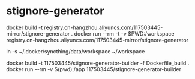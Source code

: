 # stignore-generator

docker build -t registry.cn-hangzhou.aliyuncs.com/117503445-mirror/stignore-generator .
docker run --rm -t -v $PWD:/workspace registry.cn-hangzhou.aliyuncs.com/117503445-mirror/stignore-generator

ln -s ~/.docker/syncthing/data/workspace ~/workspace

docker build -t 117503445/stignore-generator-builder -f Dockerfile_build .
docker run --rm -v $(pwd):/app 117503445/stignore-generator-builder
